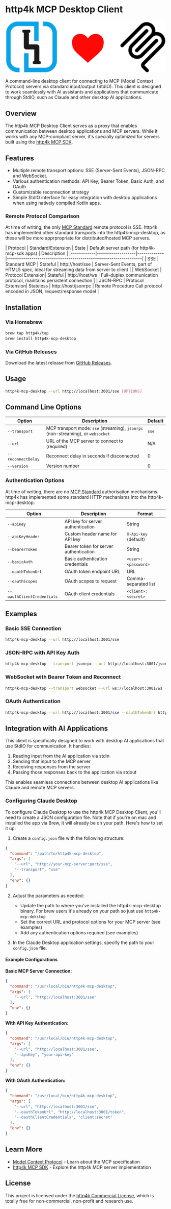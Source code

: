 # http4k MCP Desktop Client

[![http4k Logo](http4k-mcp.png)](https://mcp.http4k.org)

A command-line desktop client for connecting to MCP (Model Context Protocol) servers via standard input/output (StdIO). This client is designed to work
seamlessly with AI assistants and applications that communicate through StdIO, such as Claude and other desktop AI applications.

## Overview

The http4k MCP Desktop Client serves as a proxy that enables communication between desktop applications and MCP servers. While it works with any MCP-compliant
server, it's specially optimized for servers built using the [http4k MCP SDK](https://mcp.http4k.org).

## Features

- Multiple remote transport options: SSE (Server-Sent Events), JSON-RPC and WebSocket. 
- Various authentication methods: API Key, Bearer Token, Basic Auth, and OAuth
- Customizable reconnection strategy
- Simple StdIO interface for easy integration with desktop applications when using natively compiled Kotlin apps.

### Remote Protocol Comparison

At time of writing, the only [MCP Standard](https://spec.modelcontextprotocol.io/) remote protocol is SSE. http4k 
has implemented other standard transports into the http4k-mcp-desktop, as these will be more apprpropriate for distributed/hosted MCP servers.

| Protocol   | Standard/Extension | State      | Default server path (for http4k-mcp-sdk apps) | Description                                                      |
|------------|-------------------|-------------|------------------------------------------------------------------|
| SSE        | Standard MCP      | Stateful    | http://host/sse     | Server-Sent Events, part of HTML5 spec, ideal for streaming data from server to client |
| WebSocket  | Protocol Extension| Stateful    | http://host/ws      | Full-duplex communication protocol, maintains persistent connection |
| JSON-RPC   | Protocol Extension| Stateless   | http://host/jsonrpc | Remote Procedure Call protocol encoded in JSON, request/response model |

## Installation

### Via Homebrew

```bash
brew tap http4k/tap
brew install http4k-mcp-desktop
```

### Via GitHub Releases

Download the latest release from [GitHub Releases](https://github.com/http4k/http4k-mcp-desktop/releases).

## Usage

```bash
http4k-mcp-desktop --url http://localhost:3001/sse [OPTIONS]
```

## Command Line Options

| Option             | Description                                                                      | Default |
|--------------------|----------------------------------------------------------------------------------|---------|
| `--transport`      | MCP transport mode: `sse` (streaming), `jsonrpc` (non-streaming), or `websocket` | `sse`   |
| `--url`            | URL of the MCP server to connect to (required)                                   | N/A     |
| `--reconnectDelay` | Reconnect delay in seconds if disconnected                                       | 0       |
| `--version`        | Version number                                                                   | 0       |

### Authentication Options

At time of writing, there are no [MCP Standard](https://spec.modelcontextprotocol.io/) authorisation mechanisms. http4k 
has implemented some standard HTTP mechanisms into the http4k-mcp-desktop.

| Option                     | Description                            | Format                |
|----------------------------|----------------------------------------|-----------------------|
| `--apiKey`                 | API key for server authentication      | String                |
| `--apiKeyHeader`           | Custom header name for API key         | `X-Api-key` (default) |
| `--bearerToken`            | Bearer token for server authentication | String                |
| `--basicAuth`              | Basic authentication credentials       | `<user>:<password>`   |
| `--oauthTokenUrl`          | OAuth token endpoint URL               | URL                   |
| `--oauthScopes`            | OAuth scopes to request                | Comma-separated list  |
| `--oauthClientCredentials` | OAuth client credentials               | `<client>:<secret>`   |

## Examples

### Basic SSE Connection

```bash
http4k-mcp-desktop --url http://localhost:3001/sse
```

### JSON-RPC with API Key Auth

```bash
http4k-mcp-desktop --transport jsonrpc --url http://localhost:3001/jsonrpc --apiKey your-api-key
```

### WebSocket with Bearer Token and Reconnect

```bash
http4k-mcp-desktop --transport websocket --url ws://localhost:3001/ws --bearerToken your-token --reconnectDelay 5
```

### OAuth Authentication

```bash
http4k-mcp-desktop --url http://localhost:3001/sse --oauthTokenUrl http://localhost:3001/token --oauthClientCredentials client:secret
```

## Integration with AI Applications

This client is specifically designed to work with desktop AI applications that use StdIO for communication. It handles:

1. Reading input from the AI application via stdin
2. Sending that input to the MCP server
3. Receiving responses from the server
4. Passing those responses back to the application via stdout

This enables seamless connections between desktop AI applications like Claude and remote MCP servers.

### Configuring Claude Desktop

To configure Claude Desktop to use the http4k MCP Desktop Client, you'll need to create a JSON configuration file. Note that if you're on mac and installed the app via Brew, it will already be on your path. Here's how to set it up:

1. Create a `config.json` file with the following structure:

```json
{
  "command": "/path/to/http4k-mcp-desktop",
  "args": [
    "--url", "http://your-mcp-server:port/sse",
    "--transport", "sse"
  ],
  "env": {}
}
```

2. Adjust the parameters as needed:
    - Update the path to where you've installed the http4k-mcp-desktop binary. For brew users it's already on your path so just use `http4k-mcp-dekstop`
    - Set the correct URL and protocol options for your MCP server (see examples)
    - Add any authentication options required (see examples)

3. In the Claude Desktop application settings, specify the path to your `config.json` file.

#### Example Configurations

**Basic MCP Server Connection:**
```json
{
  "command": "/usr/local/bin/http4k-mcp-desktop",
  "args": [
    "--url", "http://localhost:3001/sse"
  ],
  "env": {}
}
```

**With API Key Authentication:**
```json
{
  "command": "/usr/local/bin/http4k-mcp-desktop",
  "args": [
    "--url", "http://localhost:3001/sse",
    "--apiKey", "your-api-key"
  ],
  "env": {}
}
```

**With OAuth Authentication:**
```json
{
  "command": "/usr/local/bin/http4k-mcp-desktop",
  "args": [
    "--url", "http://localhost:3001/sse",
    "--oauthTokenUrl", "http://localhost:3001/token",
    "--oauthClientCredentials", "client:secret"
  ],
  "env": {}
}
```

## Learn More

- [Model Context Protocol](https://modelcontextprotocol.io/) - Learn about the MCP specification
- [http4k MCP SDK](https://mcp.http4k.org) - Explore the http4k MCP server implementation

## License

This project is licensed under the [http4k Commercial License](https://www.http4k.org/commercial-license/), which is totally free for non-commercial, non-profit and research use.
